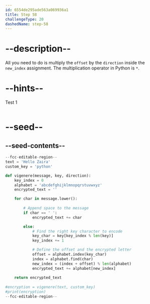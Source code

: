 ```yaml
---
id: 6554de295ade563a069936a1
title: Step 58
challengeType: 20
dashedName: step-58
---
```


# --description--

All you need to do is multiply the `offset` by the `direction` inside the `new_index` assignment. The multiplication operator in Python is `*`.

# --hints--

Test 1

```js

```

# --seed--

## --seed-contents--

```py
--fcc-editable-region--
text = 'Hello Zaira'
custom_key = 'python'

def vigenere(message, key, direction):
    key_index = 0
    alphabet = 'abcdefghijklmnopqrstuvwxyz'
    encrypted_text = ''

    for char in message.lower():
    
        # Append space to the message
        if char == ' ':
            encrypted_text += char

        else:        
            # Find the right key character to encode
            key_char = key[key_index % len(key)]
            key_index += 1

            # Define the offset and the encrypted letter
            offset = alphabet.index(key_char)
            index = alphabet.find(char)    
            new_index = (index + offset) % len(alphabet)
            encrypted_text += alphabet[new_index]
    
    return encrypted_text
    
#encryption = vigenere(text, custom_key)
#print(encryption)
--fcc-editable-region--
```
